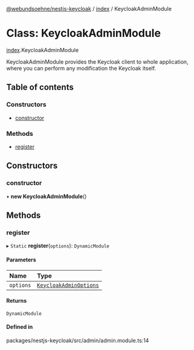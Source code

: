 [@webundsoehne/nestjs-keycloak](../README.md) / [index](../modules/index.md) / KeycloakAdminModule

# Class: KeycloakAdminModule

[index](../modules/index.md).KeycloakAdminModule

KeycloakAdminModule provides the Keycloak client to whole application, where you can perform any
modification the Keycloak itself.

## Table of contents

### Constructors

- [constructor](index.KeycloakAdminModule.md#constructor)

### Methods

- [register](index.KeycloakAdminModule.md#register)

## Constructors

### constructor

• **new KeycloakAdminModule**()

## Methods

### register

▸ `Static` **register**(`options`): `DynamicModule`

#### Parameters

| Name | Type |
| :------ | :------ |
| `options` | [`KeycloakAdminOptions`](../interfaces/index.KeycloakAdminOptions.md) |

#### Returns

`DynamicModule`

#### Defined in

packages/nestjs-keycloak/src/admin/admin.module.ts:14
